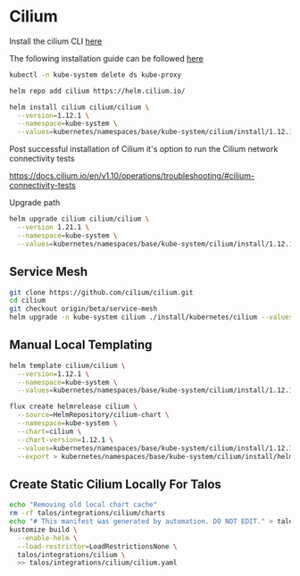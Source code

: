 # Cilium

Install the cilium CLI [here](https://docs.cilium.io/en/stable/gettingstarted/k8s-install-default/)

The following installation guide can be followed [here](https://docs.cilium.io/en/v1.9/gettingstarted/kubeproxy-free/#kubeproxy-free)

```bash
kubectl -n kube-system delete ds kube-proxy
```

```bash
helm repo add cilium https://helm.cilium.io/
```

```bash
helm install cilium cilium/cilium \
  --version=1.12.1 \
  --namespace=kube-system \
  --values=kubernetes/namespaces/base/kube-system/cilium/install/1.12.1.yaml
```

Post successful installation of Cilium it's option to run the Cilium network connectivity tests

https://docs.cilium.io/en/v1.10/operations/troubleshooting/#cilium-connectivity-tests

Upgrade path

```bash
helm upgrade cilium cilium/cilium \
  --version 1.21.1 \
  --namespace=kube-system \
  --values=kubernetes/namespaces/base/kube-system/cilium/install/1.12.1.yaml
```

## Service Mesh

```bash
git clone https://github.com/cilium/cilium.git
cd cilium
git checkout origin/beta/service-mesh
helm upgrade -n kube-system cilium ./install/kubernetes/cilium --values=../k8s-gitops/kubernetes/namespaces/base/kube-system/cilium/install/values.yaml
```

## Manual Local Templating

```bash
helm template cilium/cilium \
  --version=1.12.1 \
  --namespace=kube-system \
  --values=kubernetes/namespaces/base/kube-system/cilium/install/1.12.1.yaml > kubernetes/namespaces/base/kube-system/cilium/install/cilium-1-12-1.yaml
```

```bash
flux create helmrelease cilium \
  --source=HelmRepository/cilium-chart \
  --namespace=kube-system \
  --chart=cilium \
  --chart-version=1.12.1 \
  --values=kubernetes/namespaces/base/kube-system/cilium/install/1.12.1.yaml \
  --export > kubernetes/namespaces/base/kube-system/cilium/install/helmrelease.yaml
```

## Create Static Cilium Locally For Talos

```bash
echo "Removing old local chart cache"
rm -rf talos/integrations/cilium/charts
echo "# This manifest was generated by automation. DO NOT EDIT." > talos/integrations/cilium/cilium.yaml
kustomize build \
  --enable-helm \
  --load-restrictor=LoadRestrictionsNone \
  talos/integrations/cilium \
  >> talos/integrations/cilium/cilium.yaml
```

